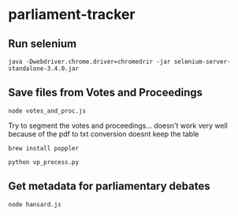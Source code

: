 # parliament-tracker

## Run selenium

`java -Dwebdriver.chrome.driver=chromedrir -jar selenium-server-standalone-3.4.0.jar`

## Save files from Votes and Proceedings

`node votes_and_proc.js`

Try to segment the votes and proceedings... doesn't work very well because of the pdf to txt conversion doesnt keep the table

`brew install poppler`

`python vp_process.py`

## Get metadata for parliamentary debates
`node hansard.js`

